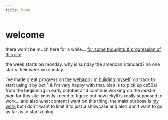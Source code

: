 ```yaml
---
title: home
---
```



# welcome

there won't be much here for a while... [for some thoughts & progression of this site](office/website)  

the week starts on monday. why is sunday the american standard? no one starts their week on sunday.  

i've made great progress on [the webapp i'm building myself](/expensifly). on track to start using it by oct 1 & i'm very happy with that. plan is to pick up cs50ai from the beginning in early october and continue working on the *master plan* for this site. mostly i need to figure out how jekyll is really supposed to work... and also what content i want on this thing. the main purpose is [my work](office) but i don't want to limit it to just a showcase and also don't want to go as far as to start a blog.  
